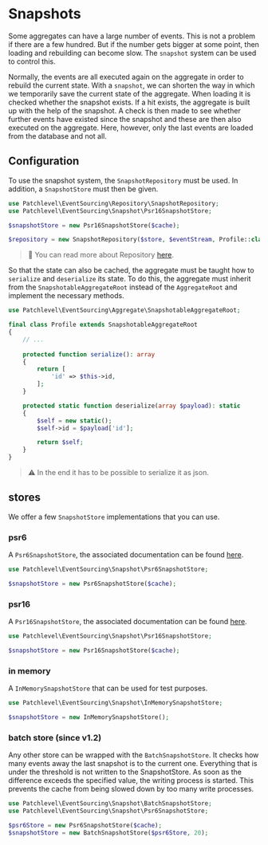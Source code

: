 # Snapshots

Some aggregates can have a large number of events. 
This is not a problem if there are a few hundred. 
But if the number gets bigger at some point, then loading and rebuilding can become slow. 
The `snapshot` system can be used to control this.

Normally, the events are all executed again on the aggregate in order to rebuild the current state. 
With a `snapshot`, we can shorten the way in which we temporarily save the current state of the aggregate.
When loading it is checked whether the snapshot exists. 
If a hit exists, the aggregate is built up with the help of the snapshot. 
A check is then made to see whether further events have existed since the snapshot 
and these are then also executed on the aggregate. 
Here, however, only the last events are loaded from the database and not all.

## Configuration

To use the snapshot system, the `SnapshotRepository` must be used. 
In addition, a `SnapshotStore` must then be given.

```php
use Patchlevel\EventSourcing\Repository\SnapshotRepository;
use Patchlevel\EventSourcing\Snapshot\Psr16SnapshotStore;

$snapshotStore = new Psr16SnapshotStore($cache);

$repository = new SnapshotRepository($store, $eventStream, Profile::class, $snapshotStore);
```

> :book: You can read more about Repository [here](./repository.md).

So that the state can also be cached, the aggregate must be taught how to `serialize` and `deserialize` its state.
To do this, the aggregate must inherit from the `SnapshotableAggregateRoot`
instead of the `AggregateRoot` and implement the necessary methods.

```php
use Patchlevel\EventSourcing\Aggregate\SnapshotableAggregateRoot;

final class Profile extends SnapshotableAggregateRoot
{
    // ...
    
    protected function serialize(): array
    {
        return [
            'id' => $this->id,
        ];
    }

    protected static function deserialize(array $payload): static
    {
        $self = new static();
        $self->id = $payload['id'];

        return $self;
    }
}
```

> :warning: In the end it has to be possible to serialize it as json.

## stores

We offer a few `SnapshotStore` implementations that you can use.

### psr6

A `Psr6SnapshotStore`, the associated documentation can be found [here](https://www.php-fig.org/psr/psr-6/).

```php
use Patchlevel\EventSourcing\Snapshot\Psr6SnapshotStore;

$snapshotStore = new Psr6SnapshotStore($cache);
```

### psr16

A `Psr16SnapshotStore`, the associated documentation can be found [here](https://www.php-fig.org/psr/psr-16/).

```php
use Patchlevel\EventSourcing\Snapshot\Psr16SnapshotStore;

$snapshotStore = new Psr16SnapshotStore($cache);
```

### in memory

A `InMemorySnapshotStore` that can be used for test purposes.

```php
use Patchlevel\EventSourcing\Snapshot\InMemorySnapshotStore;

$snapshotStore = new InMemorySnapshotStore();
```

### batch store (since v1.2)

Any other store can be wrapped with the `BatchSnapshotStore`. 
It checks how many events away the last snapshot is to the current one. 
Everything that is under the threshold is not written to the SnapshotStore. 
As soon as the difference exceeds the specified value, the writing process is started.
This prevents the cache from being slowed down by too many write processes.

```php
use Patchlevel\EventSourcing\Snapshot\BatchSnapshotStore;
use Patchlevel\EventSourcing\Snapshot\Psr6SnapshotStore;

$psr6Store = new Psr6SnapshotStore($cache);
$snapshotStore = new BatchSnapshotStore($psr6Store, 20);
```